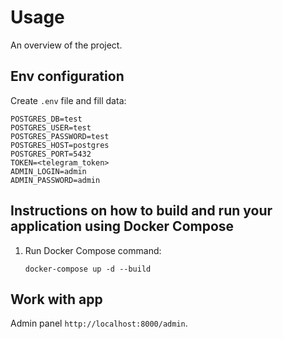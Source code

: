 # Usage

An overview of the project.

## Env configuration

Create `.env` file and fill data:

```shell
POSTGRES_DB=test
POSTGRES_USER=test
POSTGRES_PASSWORD=test
POSTGRES_HOST=postgres
POSTGRES_PORT=5432
TOKEN=<telegram_token>
ADMIN_LOGIN=admin
ADMIN_PASSWORD=admin
```

## Instructions on how to build and run your application using Docker Compose

1. Run Docker Compose command:

    ```
    docker-compose up -d --build
    ```


## Work with app

Admin panel `http://localhost:8000/admin`. 
